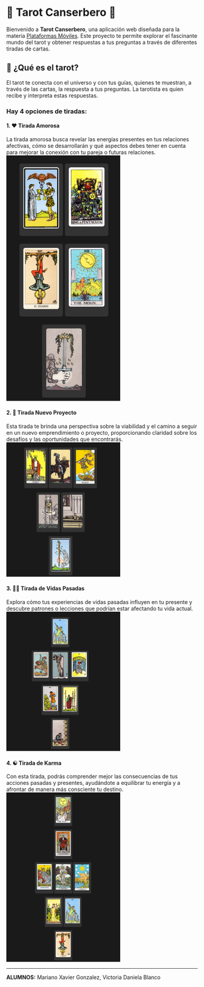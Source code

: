 # 🔮 Tarot Canserbero 🔮

Bienvenido a **Tarot Canserbero**, una aplicación web diseñada para la materia [Plataformas Móviles](https://plataformas-moviles.vercel.app/). Este proyecto te permite explorar el fascinante mundo del tarot y obtener respuestas a tus preguntas a través de diferentes tiradas de cartas.

## 🌌 ¿Qué es el tarot?

El tarot te conecta con el universo y con tus guías, quienes te muestran, a través de las cartas, la respuesta a tus preguntas. La tarotista es quien recibe y interpreta estas respuestas.

### Hay 4 opciones de tiradas:

#### 1. ❤️ Tirada Amorosa
La tirada amorosa busca revelar las energías presentes en tus relaciones afectivas, cómo se desarrollarán y qué aspectos debes tener en cuenta para mejorar la conexión con tu pareja o futuras relaciones.
<br>
<img src="readme/tirada-amorosa.png" alt="Imagen de ejemplo" width="300px">

#### 2. 🚀 Tirada Nuevo Proyecto
Esta tirada te brinda una perspectiva sobre la viabilidad y el camino a seguir en un nuevo emprendimiento o proyecto, proporcionando claridad sobre los desafíos y las oportunidades que encontrarás.
<br>
<img src="readme/tirada-nuevo-proyecto.png" alt="Imagen de ejemplo" width="300px">

#### 3. 🧙‍♂️ Tirada de Vidas Pasadas
Explora cómo tus experiencias de vidas pasadas influyen en tu presente y descubre patrones o lecciones que podrían estar afectando tu vida actual.
<br>
<img src="readme/vidas-pasadas.png" alt="Imagen de ejemplo" width="300px">

#### 4. ☯️ Tirada de Karma
Con esta tirada, podrás comprender mejor las consecuencias de tus acciones pasadas y presentes, ayudándote a equilibrar tu energía y a afrontar de manera más consciente tu destino.
<br>
<img src="readme/karma.png" alt="Imagen de ejemplo" width="300px">

---

**ALUMNOS:** Mariano Xavier Gonzalez, Victoria Daniela Blanco
